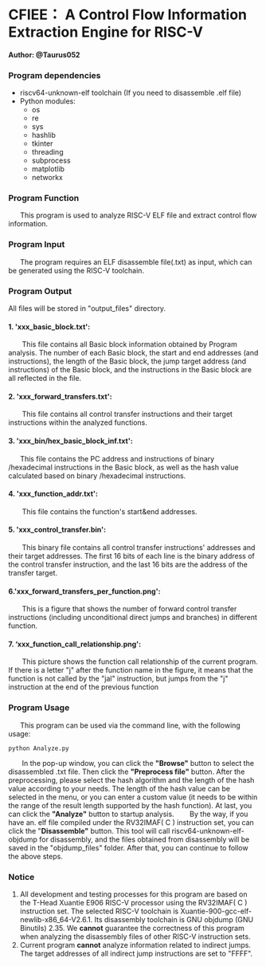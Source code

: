 # CFIEE： A Control Flow Information Extraction Engine for RISC-V


#### Author: @Taurus052

### Program dependencies

 - riscv64-unknown-elf toolchain (If you need to disassemble .elf file)
 - Python modules:
	 - os
	 - re
	 - sys
	 - hashlib
	 - tkinter
	 - threading
	 - subprocess
	 - matplotlib
	 - networkx

### Program Function
&nbsp; &nbsp;&nbsp; &nbsp;This program is used to analyze RISC-V ELF file and extract control flow information.

### Program Input
&nbsp; &nbsp;&nbsp; &nbsp;The program requires an ELF disassemble file(.txt) as input, which can be generated using the RISC-V toolchain.

### Program Output
All files will be stored in "output_files" directory.
#### 1.  'xxx_basic_block.txt': 
&nbsp; &nbsp;&nbsp; &nbsp; This file contains all Basic block information obtained by Program analysis. The number of each Basic block, the start and end addresses (and instructions), the length of the Basic block, the jump target address (and instructions) of the Basic block, and the instructions in the Basic block are all reflected in the file.
#### 2. 'xxx_forward_transfers.txt':
&nbsp; &nbsp;&nbsp; &nbsp; This file contains all control transfer instructions and their target instructions within the analyzed functions. 
#### 3. 'xxx_bin/hex_basic_block_inf.txt':
&nbsp; &nbsp;&nbsp; &nbsp;This file contains the PC address and instructions of binary /hexadecimal instructions in the Basic block, as well as the hash value calculated based on binary /hexadecimal instructions.
#### 4. 'xxx_function_addr.txt':
&nbsp; &nbsp;&nbsp; &nbsp; This file contains the function's start&end addresses.
#### 5. 'xxx_control_transfer.bin':
&nbsp; &nbsp;&nbsp; &nbsp; This binary file contains all control transfer instructions' addresses and their target addresses. The first 16 bits of each line is the binary address of the control transfer instruction, and the last 16 bits are the address of the transfer target. 
#### 6.'xxx_forward_transfers_per_function.png':
&nbsp; &nbsp;&nbsp; &nbsp; This is a figure that shows the number of forward control transfer instructions (including unconditional direct jumps and branches) in different function.
#### 7. ‘xxx_function_call_relationship.png':
&nbsp; &nbsp;&nbsp; &nbsp; This picture shows the function call relationship of the current program. If there is a letter "j" after the function name in the figure, it means that the function is not called by the "jal" instruction, but jumps from the "j" instruction at the end of the previous function


### Program Usage
&nbsp; &nbsp;&nbsp; &nbsp;This program can be used via the command line, with the following usage:

	python Analyze.py
	
&nbsp; &nbsp;&nbsp; &nbsp; In the pop-up window, you can click the **"Browse"** button to select the disassembled .txt file. Then click the **"Preprocess file"** button. After the preprocessing, please select the hash algorithm and the length of the hash value according to your needs. The length of the hash value can be selected in the menu, or you can enter a custom value (it needs to be within the range of the result length supported by the hash function). At last, you can click the **"Analyze"** button to  startup analysis.
&nbsp; &nbsp;&nbsp; &nbsp; By the way, if you have an. elf file compiled under the RV32IMAF( C ) instruction set, you can click the "**Disassemble"** button. This tool will call riscv64-unknown-elf-objdump for disassembly, and the files obtained from disassembly will be saved in the "objdump_files" folder. After that, you can continue to follow the above steps.


### Notice

 1. All development and testing processes for this program are based on the T-Head Xuantie E906 RISC-V processor using the RV32IMAF( C ) instruction set. The selected RISC-V toolchain is Xuantie-900-gcc-elf-newlib-x86_64-V2.6.1. Its disassembly toolchain is GNU objdump (GNU Binutils) 2.35.
We **cannot** guarantee the correctness of this program when analyzing the disassembly files of other RISC-V instruction sets.
 3. Current program **cannot** analyze information related to indirect jumps. The target addresses of all indirect jump instructions are set to "FFFF". 
